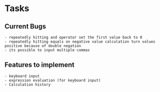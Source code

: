 # Tasks

## Current Bugs
    - repeatedly hitting and operator set the first value back to 0
    - repeatedly hitting equals on negative value calculation turn values positive because of double negation
    - its possible to input multiple commas

## Features to implement
    - keyboard input
    - expression evaluation (for keyboard input)
    - Calculation history
    